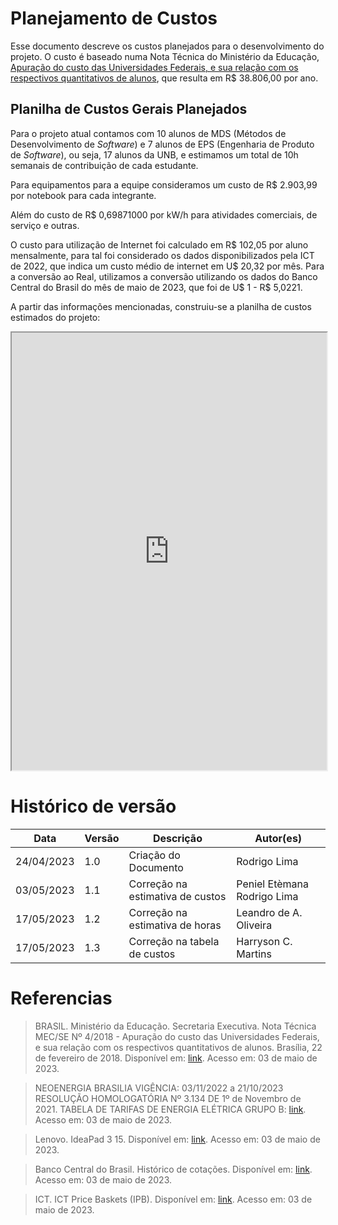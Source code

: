 # Planejamento de Custos 

Esse documento descreve os custos planejados para o desenvolvimento do projeto. O custo é baseado numa Nota Técnica do Ministério da Educação, [Apuração do custo das Universidades Federais, e sua relação com os respectivos quantitativos de alunos](http://www.forplad.andifes.org.br/sites/default/files/forplad/comissaoplanejamento/NT_04-2018_e_anexos_-_apura%C3%A7%C3%A3o_do_custo_das_universidades.pdf), que resulta em R$ 38.806,00 por ano. 

## Planilha de Custos Gerais Planejados 

Para o projeto atual contamos com 10 alunos de MDS (Métodos de Desenvolvimento de *Software*) e 7 alunos de EPS (Engenharia de Produto de *Software*), ou seja, 17 alunos da UNB, e estimamos um total de 10h semanais de contribuição de cada estudante. 

Para equipamentos para a equipe consideramos um custo de R$ 2.903,99 por notebook para cada integrante. 

Além do custo de R$ 0,69871000 por kW/h para atividades comerciais, de serviço e outras. 

O custo para utilização de Internet foi calculado em R$ 102,05 por aluno mensalmente, para tal foi considerado os dados disponibilizados pela  ICT de 2022, que indica um custo médio de internet em U$ 20,32 por mês. Para a conversão ao Real, utilizamos a conversão utilizando os dados do Banco Central do Brasil do mês de maio de 2023, que foi de U$ 1 - R$ 5,0221.

A partir das informações mencionadas, construiu-se a planilha de custos estimados do projeto: 

<iframe width=100% height=700 src="https://docs.google.com/spreadsheets/d/e/2PACX-1vSQrKjqE8OL75o37ep6-bq66D_a15p7WIWworVV4GwoOlCh0U8NUksXIsxJIBDplNaDcuy2weM74OPO/pubhtml?widget=true&amp;headers=false%22%3E"></iframe>


 

# Histórico de versão 

| Data | Versão | Descrição | Autor(es)| 
| ----- | ---- | ---- | ---- | 
| 24/04/2023 | 1.0 | Criação do Documento | Rodrigo Lima | 
| 03/05/2023 | 1.1 | Correção na estimativa de custos | Peniel Etèmana Rodrigo Lima | 
| 17/05/2023 | 1.2 | Correção na estimativa de horas | Leandro de A. Oliveira | 
| 17/05/2023 | 1.3 | Correção na tabela de custos | Harryson C. Martins |

 

# Referencias 

> BRASIL. Ministério da Educação. Secretaria Executiva. Nota Técnica MEC/SE Nº 4/2018 - Apuração do custo das Universidades Federais, e sua relação com os respectivos quantitativos de alunos. Brasília, 22 de fevereiro de 2018. Disponível em: [link](http://www.forplad.andifes.org.br/sites/default/files/forplad/comissaoplanejamento/NT_04-2018_e_anexos_-_apura%C3%A7%C3%A3o_do_custo_das_universidades.pdf). Acesso em: 03 de maio de 2023. 
 
> NEOENERGIA BRASILIA VIGÊNCIA: 03/11/2022 a 21/10/2023 RESOLUÇÃO HOMOLOGATÓRIA Nº 3.134 DE 1º de Novembro de 2021. TABELA DE TARIFAS DE ENERGIA ELÉTRICA GRUPO B: [link](https://www.neoenergiabrasilia.com.br/residencial-e-rural/Documents/tafiras%20vigentes/01_nbsb_tarifas_energia_eletrica_grupoB_nov_2022_reh3134.pdf). Acesso em: 03 de maio de 2023. 

> Lenovo. IdeaPad 3 15. Disponível em: [link](https://www.lenovo.com/br/pt/laptops/ideapad/serie-300/IdeaPad-3-15ALC6/p/82MFS00000). Acesso em: 03 de maio de 2023. 

> Banco Central do Brasil. Histórico de cotações. Disponível em: [link](https://www.bcb.gov.br/estabilidadefinanceira/historicocotacoes). Acesso em: 03 de maio de 2023. 

> ICT. ICT Price Baskets (IPB). Disponível em: [link](https://www.itu.int/en/ITU-D/Statistics/Dashboards/Pages/IPB.aspx). Acesso em: 03 de maio de 2023. 